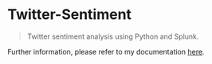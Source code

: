 # Twitter-Sentiment

> Twitter sentiment analysis using Python and Splunk.

Further information, please refer to my documentation [here](https://ahmad4fifz.github.io/docs/twitter-sentiment/).
